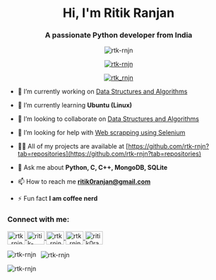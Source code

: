 <h1 align="center">Hi, I'm Ritik Ranjan</h1>
<h3 align="center">A passionate Python developer from India</h3>
<center>
    <p align="center">
        <img src="https://komarev.com/ghpvc/?username=rtk-rnjn&label=Profile%20views&color=0e75b6&style=flat-square" alt="rtk-rnjn" />
    </p>
</center>
<center>
    <p align="center">
        <a href="https://github.com/ryo-ma/github-profile-trophy">
            <img src="https://github-profile-trophy.vercel.app/?username=rtk-rnjn&row=1&margin-h=15&margin-w=15" alt="rtk-rnjn" />
        </a>
    </p>
</center>
<p align="center">
    <a href="https://twitter.com/rtk_rnjn" target="blank">
        <img src="https://img.shields.io/twitter/follow/rtk_rnjn?logo=twitter&style=for-the-badge" alt="rtk_rnjn" />
    </a>
</p>

- 🔭 I’m currently working on [Data Structures and Algorithms](https://github.com/rtk-rnjn/algorithms)

- 🌱 I’m currently learning **Ubuntu (Linux)**

- 👯 I’m looking to collaborate on [Data Structures and Algorithms](https://github.com/rtk-rnjn/algorithms)

- 🤝 I’m looking for help with [Web scrapping using Selenium](https://github.com/rtk-rnjn/GU-ICloudEMS-API)

- 👨‍💻 All of my projects are available at [https://github.com/rtk-rnjn?tab=repositories](https://github.com/rtk-rnjn?tab=repositories)

- 💬 Ask me about **Python, C, C++, MongoDB, SQLite**

- 📫 How to reach me **ritik0ranjan@gmail.com**

- ⚡ Fun fact **I am coffee nerd**

<h3 align="left">Connect with me:</h3>
<p align="left">
    <a href="https://twitter.com/rtk_rnjn" target="blank">
        <img align="center" src="https://raw.githubusercontent.com/rahuldkjain/github-profile-readme-generator/master/src/images/icons/Social/twitter.svg" alt="rtk_rnjn" height="30" width="40" />
    </a>
    <a href="https://linkedin.com/in/ritik-ranjan-417b9b1a0" target="blank">
        <img align="center" src="https://raw.githubusercontent.com/rahuldkjain/github-profile-readme-generator/master/src/images/icons/Social/linked-in-alt.svg" alt="ritik-ranjan-417b9b1a0" height="30" width="40" />
    </a>
    <a href="https://instagram.com/rtk_rnjn" target="blank">
        <img align="center" src="https://raw.githubusercontent.com/rahuldkjain/github-profile-readme-generator/master/src/images/icons/Social/instagram.svg" alt="rtk_rnjn" height="30" width="40" />
    </a>
    <a href="https://www.hackerrank.com/rtk_rnjn" target="blank">
        <img align="center" src="https://raw.githubusercontent.com/rahuldkjain/github-profile-readme-generator/master/src/images/icons/Social/hackerrank.svg" alt="rtk_rnjn" height="30" width="40" />
    </a>
    <a href="https://www.leetcode.com/ritik0ranjan" target="blank">
        <img align="center" src="https://raw.githubusercontent.com/rahuldkjain/github-profile-readme-generator/master/src/images/icons/Social/leet-code.svg" alt="ritik0ranjan" height="30" width="40" />
    </a>
</p>

<p>
    <img align="left" src="https://github-readme-stats.vercel.app/api/top-langs?username=rtk-rnjn&show_icons=true&theme=dark&locale=en&layout=compact" alt="rtk-rnjn" />
</p>
<p>&nbsp; <img align="center" src="https://github-readme-stats.vercel.app/api?username=rtk-rnjn&show_icons=true&theme=dark&locale=en" alt="rtk-rnjn" />
</p>
<p>
    <img align="center" src="https://github-readme-streak-stats.herokuapp.com/?user=rtk-rnjn&theme=dark" alt="rtk-rnjn" />
</p>
